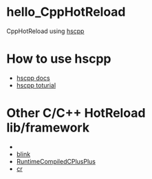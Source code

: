 # hello_CppHotReload
CppHotReload using [hscpp](https://github.com/jheruty/hscpp)

# How to use hscpp

- [hscpp docs](https://github.com/jheruty/hscpp/blob/master/docs/README.md)
- [hscpp toturial](https://github.com/jheruty/hscpp/blob/master/docs/2_hotswapper-basics.md)

# Other C/C++ HotReload lib/framework
- 
- [blink](https://github.com/crosire/blink)
- [RuntimeCompiledCPlusPlus](https://github.com/RuntimeCompiledCPlusPlus/RuntimeCompiledCPlusPlus)
- [cr](https://github.com/fungos/cr)
